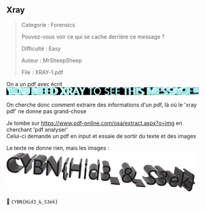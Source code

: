 ## Xray

> Categorie : Forensics
>
> Pouvez-vous voir ce qui se cache derrière ce message ?
>
> Difficulté : Easy
>
> Auteur : MrSheepSheep
>
> File : XRAY-1.pdf

On a un pdf avec écrit ![img_2.png](img_2.png)

On cherche donc comment extraire des informations d'un pdf, là où le 'xray pdf' ne donne pas grand-chose

Je tombe sur https://www.pdf-online.com/osa/extract.aspx?o=img en cherchant 'pdf analyser'<br/>
Celui-ci demande un pdf en input et essaie de sortir du texte et des images

Le texte ne donne rien, mais les images : 
![img.png](img.png)

🚩 `CYBN{Hid3_&_S3ek}`
